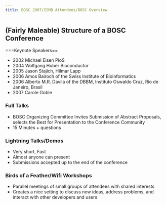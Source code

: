 ```yaml
---
title: BOSC 2007/ISMB Attendees/BOSC Overview
---
```


(Fairly Maleable) Structure of a BOSC Conference
------------------------------------------------

===Keynote Speakers==

-   2002 Michael Eisen PloS
-   2004 Wolfgang Huber Bioconductor
-   2005 Jason Stajich, Hilmar Lapp
-   2006 Amos Bairoch of the Swiss Institute of Bioinformatics
-   2006 Alberto M.R. Davila of the DBBM, Instituto Oswaldo Cruz, Rio de
    Janeiro, Brasil
-   2007 Carole Goble

### Full Talks

-   BOSC Organizing Committee Invites Submission of Abstract Proposals,
    selects the Best for Presentation to the Conference Community
-   15 Minutes + questions

### Lightning Talks/Demos

-   Very short, Fast
-   Almost anyone can present
-   Submissions accepted up to the end of the conference

### Birds of a Feather/Wifi Workshops

-   Parallel meetings of small groups of attendees with shared interests
-   Creates a nice setting to discuss new ideas, address problems, and
    interact with other developers and users

